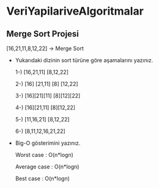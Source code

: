 # VeriYapilariveAlgoritmalar

## Merge Sort Projesi

[16,21,11,8,12,22] -> Merge Sort

* Yukarıdaki dizinin sort türüne göre aşamalarını yazınız.

  1-) [16,21,11]  [8,12,22]
  
  2-) [16] [21,11]    [8] [12,22]

  3-) [16][21][11]    [8][12][22]

  4-) [16][21,11]     [8][12,22]

  5-) [11,16,21]      [8,12,22]

  6-) [8,11,12,16,21,22]

* Big-O gösterimini yazınız.

  Worst case   : O(n*logn)

  Average case : O(n*logn)

  Best case    : O(n*logn)
